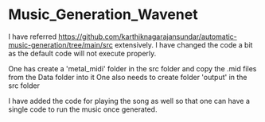 # Music_Generation_Wavenet

I have referred https://github.com/karthiknagarajansundar/automatic-music-generation/tree/main/src extensively.
I have changed the code a bit as the default code will not execute properly.

One has create a 'metal_midi' folder in the src folder and copy the .mid files from the Data folder into it
One also needs to create folder 'output' in the src folder

I have added the code for playing the song as well so that one can have a single code to run the music once generated.
